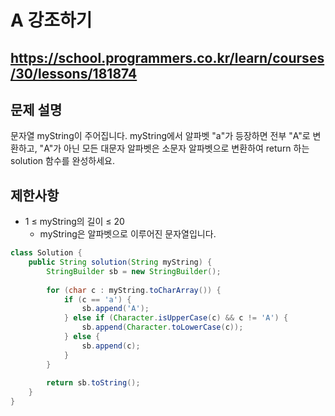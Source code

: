# A 강조하기
https://school.programmers.co.kr/learn/courses/30/lessons/181874
---
## 문제 설명
문자열 myString이 주어집니다. myString에서 알파벳 "a"가 등장하면 전부 "A"로 변환하고, "A"가 아닌 모든 대문자 알파벳은 소문자 알파벳으로 변환하여 return 하는 solution 함수를 완성하세요.

## 제한사항
+ 1 ≤ myString의 길이 ≤ 20
  + myString은 알파벳으로 이루어진 문자열입니다.
```java
class Solution {
    public String solution(String myString) {
        StringBuilder sb = new StringBuilder();
        
        for (char c : myString.toCharArray()) {
            if (c == 'a') {
                sb.append('A');
            } else if (Character.isUpperCase(c) && c != 'A') {
                sb.append(Character.toLowerCase(c));
            } else {
                sb.append(c);
            }
        }
        
        return sb.toString();
    }
}
```